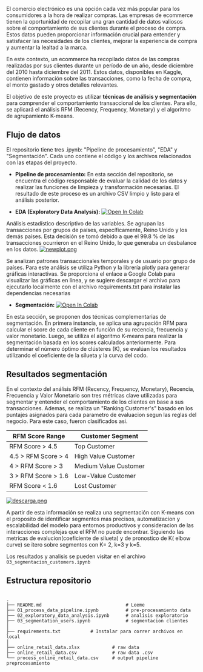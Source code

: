 El comercio electrónico es  una opción cada vez más popular para los consumidores a la hora de realizar compras. Las empresas de ecommerce tienen la oportunidad de recopilar una gran cantidad de datos valiosos sobre el comportamiento de sus clientes durante el proceso de compra. Estos datos pueden proporcionar información crucial para entender y satisfacer las necesidades de los clientes, mejorar la experiencia de compra y aumentar la lealtad a la marca.

En este contexto, un ecommerce ha recopilado datos de las compras realizadas por sus clientes durante un período de un año, desde diciembre del 2010 hasta diciembre del 2011. Estos datos, disponibles en Kaggle, contienen información sobre las transacciones, como la fecha de compra, el monto gastado y otros detalles relevantes.

El objetivo de este proyecto es utilizar **técnicas de análisis y segmentación** para comprender el comportamiento transaccional de los clientes. Para ello, se aplicará el análisis RFM (Recency, Frequency, Monetary) y el algoritmo de agrupamiento K-means.


## Flujo de datos

El repositorio tiene tres .ipynb: "Pipeline de procesamiento", "EDA" y "Segmentación". Cada uno contiene el código y los archivos relacionados con las etapas del proyecto.

* **Pipeline de procesamiento:**
En esta sección del repositorio, se encuentra el código responsable de evaluar la calidad de los datos y realizar las funciones de limpieza y transformación necesarias. El resultado de este proceso es un archivo CSV limpio y listo para el análisis posterior.

* **EDA (Exploratory Data Analysis):**
[![Open In Colab](https://colab.research.google.com/assets/colab-badge.svg)](https://colab.research.google.com/drive/1osS1xgpETOeTlQ_pA9uIUpPO2HX0rVeu?usp=sharing)

Análisis estadístico descriptivo de las variables. Se agrupan las transacciones por grupos de países, específicamente, Reino Unido y los demás países. Esta decisión se tomó debido a que el 99.8 % de las transacciones ocurrieron en el Reino Unido, lo que generaba un desbalance en los datos. 
[![newplot.png](https://i.postimg.cc/NGDs3gwn/newplot.png)](https://postimg.cc/NLyvTvF8)

Se analizan patrones transaccionales temporales y de usuario por grupo de países. Para este análisis se utiliza Python y la librería plotly para generar gráficas interactivas. Se proporciona el enlace a Google Colab para visualizar las gráficas en línea, y se sugiere descargar el archivo para ejecutarlo localmente con el archivo requirements.txt para instalar las dependencias necesarias


* **Segmentación:**
[![Open In Colab](https://colab.research.google.com/assets/colab-badge.svg)](https://colab.research.google.com/drive/1htzrmp43CKEDCQG7m_bWXmC7UFZ-mtSW#scrollTo=CeYw9awv4lji)

En esta sección, se proponen dos técnicas complementarias de segmentación. En primera instancia, se aplica una agrupación RFM para calcular el score de cada cliente en función de su recencia, frecuencia y valor monetario. Luego, se utiliza el algoritmo K-means para realizar la segmentación basada en los scores calculados anteriormente. Para determinar el número óptimo de clústeres (K), se evalúan los resultados utilizando el coeficiente de la silueta y la curva del codo.


## Resultados segmentación

En el contexto del análisis RFM (Recency, Frequency, Monetary), Recencia, Frecuencia y Valor Monetario son tres métricas clave utilizadas para segmentar y entender el comportamiento de los clientes en base a sus transacciones. Ademas, se realiza un "Ranking Customer's" basado en los puntajes asignados para cada parametro de evaluacion segun las reglas del negocio. Para este caso, fueron clasificados asi.

| RFM Score Range | Customer Segment     |
|-----------------|----------------------|
| RFM Score > 4.5 | Top Customer         |
| 4.5 > RFM Score > 4 | High Value Customer |
| 4 > RFM Score > 3 | Medium Value Customer |
| 3 > RFM Score > 1.6 | Low-Value Customer |
| RFM Score < 1.6 | Lost Customer        |


[![descarga.png](https://i.postimg.cc/85yYbXqZ/descarga.png)](https://postimg.cc/7G2XH9Pz)

A partir de esta información se realiza una segmentación con K-means con el proposito de identificar segmentos mas precisos, automatizacion y escalabilidad del modelo para entornos productivos y consideracion de las interacciones complejas que el RFM no puede encontrar. Siguiendo las metricas de evalucion(coeficiente de silueta) y de pronostico de K( elbow curve) se itero sobre segmentos con K= 2, k=3 y k=5. 

Los resultados y analisis se pueden visitar en el archivo ```03_segmentacion_customers.ipynb```



## Estructura repositorio

```linux

.
├── README.md                               # Leeme
├── 01_process_data_pipeline.ipynb          # pre-procesamiento data
├── 02_exploratory_data_analysis.ipynb      # analisis exploratorio
├── 03_segmentation_users.ipynb             # segmentacion clientes
│
├── requirements.txt           # Instalar para correr archivos en local
│
├── online_retail_data.xlsx            # raw data
├── online_retail_data.csv             # raw data .csv
└── process_online_retail_data.csv     # output pipeline preprocesamiento

```
